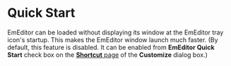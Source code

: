 # Quick Start

EmEditor can be loaded without displaying its window at the EmEditor tray icon's startup. This makes the EmEditor window launch much faster. (By default, this feature is disabled. It can be enabled from
**EmEditor Quick Start** check box on the
[**Shortcut** page](../dlg/customize/shortcut/index) of the **Customize** dialog box.)
